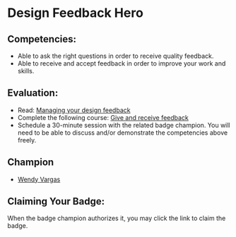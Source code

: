 # Design Feedback Hero

## Competencies:
* Able to ask the right questions in order to receive quality feedback.
* Able to receive and accept feedback in order to improve your work and skills.

## Evaluation:
* Read: [Managing your design feedback](https://uxdesign.cc/managing-your-design-feedback-fa9f731da410)
* Complete the following course: [Give and receive feedback](https://openclassrooms.com/en/courses/4555981-manage-creative-projects/4981421-give-and-receive-feedback)
* Schedule a 30-minute session with the related badge champion. You will need to be able to discuss and/or demonstrate the competencies above freely. 

## Champion

* [Wendy Vargas](mailto:wendy.vargas@acklenavenue.com)

## Claiming Your Badge:
When the badge champion authorizes it, you may click the link to claim the badge.